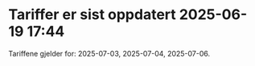 
# Tariffer er sist oppdatert 2025-06-19 17:44

Tariffene gjelder for: 2025-07-03, 2025-07-04, 2025-07-06.
